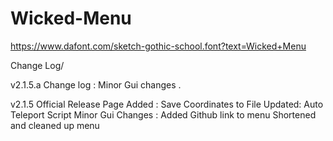 # Wicked-Menu

https://www.dafont.com/sketch-gothic-school.font?text=Wicked+Menu


Change Log/


v2.1.5.a
Change log :
Minor Gui changes .


v2.1.5
Official Release Page
Added :
Save Coordinates to File
Updated:
Auto Teleport Script 
Minor Gui Changes :
Added Github link to menu 
Shortened and cleaned up menu
